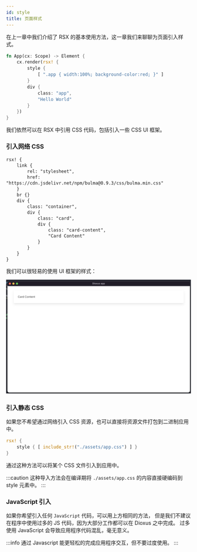 ```yaml
---
id: style
title: 页面样式
---
```


在上一章中我们介绍了 RSX 的基本使用方法，这一章我们来聊聊为页面引入样式。

```rust
fn App(cx: Scope) -> Element {
    cx.render(rsx! {
        style {
            [ ".app { width:100%; background-color:red; }" ]
        }
        div {
            class: "app",
            "Hello World"
        }
    })
}
```

我们依然可以在 RSX 中引用 CSS 代码，包括引入一些 CSS UI 框架。

### 引入网络 CSS

```rsx
rsx! {
    link {
        rel: "stylesheet",
        href: "https://cdn.jsdelivr.net/npm/bulma@0.9.3/css/bulma.min.css"
    }
    br {}
    div {
        class: "container",
        div {
            class: "card",
            div {
                class: "card-content",
                "Card Content"
            }
        }
    }
}
```

我们可以很轻易的使用 UI 框架的样式：

![](../../static/img/docs/design@bulma.png)


### 引入静态 CSS

如果您不希望通过网络引入 CSS 资源，也可以直接将资源文件打包到二进制应用中。

```rust
rsx! {
    style { [ include_str!("./assets/app.css") ] }
}
```

通过这种方法可以将某个 CSS 文件引入到应用中。

:::caution
这种导入方法会在编译期将 `./assets/app.css` 的内容直接硬编码到 style 元素中。
:::

### JavaScript 引入

如果你希望引入任何 `JavaScript` 代码，可以用上方相同的方法，
但是我们不建议在程序中使用过多的 JS 代码，因为大部分工作都可以在 Dioxus 之中完成。
过多使用 JavaScript 会导致应用程序代码混乱，毫无意义。

:::info
通过 Javascript 能更轻松的完成应用程序交互，但不要过度使用。
:::